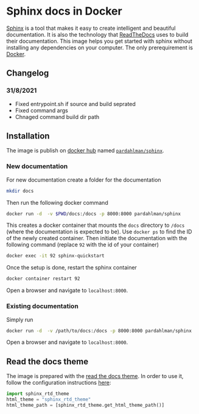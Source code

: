 # Sphinx docs in Docker

[Sphinx](http://www.sphinx-doc.org/en/stable/) is a tool that makes it easy to create intelligent and beautiful documentation. It is also the technology that [ReadTheDocs](https://readthedocs.org/) uses to build their documentation. This image helps you get started with sphinx without installing any dependencies on your computer. The only prerequirement is [Docker](http://docker.com/).

## Changelog
### 31/8/2021
- Fixed entrypoint.sh if source and build seprated
- Fixed command args
- Chnaged command build dir path

## Installation

The image is publish on [docker hub](http://hub.docker.com/) named [`pardahlman/sphinx`](https://hub.docker.com/r/pardahlman/sphinx/).

### New documentation

For new documentation create a folder for the documentation

```bash
mkdir docs
```

Then run the following docker command

```bash
docker run -d  -v $PWD/docs:/docs -p 8000:8000 pardahlman/sphinx
```

This creates a docker container that mounts the `docs` directory to `/docs` (where the documentation is expected to be). Use `docker ps` to find the ID of the newly created container. Then initiate the documentation with the following command (replace `92` with the id of your container)

```bash
docker exec -it 92 sphinx-quickstart
```

Once the setup is done, restart the sphinx container

```bash
docker container restart 92
```

Open a browser and navigate to `localhost:8000`.

### Existing documentation

Simply run

```bash
docker run -d  -v /path/to/docs:/docs -p 8000:8000 pardahlman/sphinx
```

Open a browser and navigate to `localhost:8000`.

## Read the docs theme

The image is prepared with the [read the docs theme](https://github.com/rtfd/sphinx_rtd_theme). In order to use it, follow the configuration instructions [here](https://github.com/rtfd/sphinx_rtd_theme#installation):

```py
import sphinx_rtd_theme
html_theme = "sphinx_rtd_theme"
html_theme_path = [sphinx_rtd_theme.get_html_theme_path()]
```
